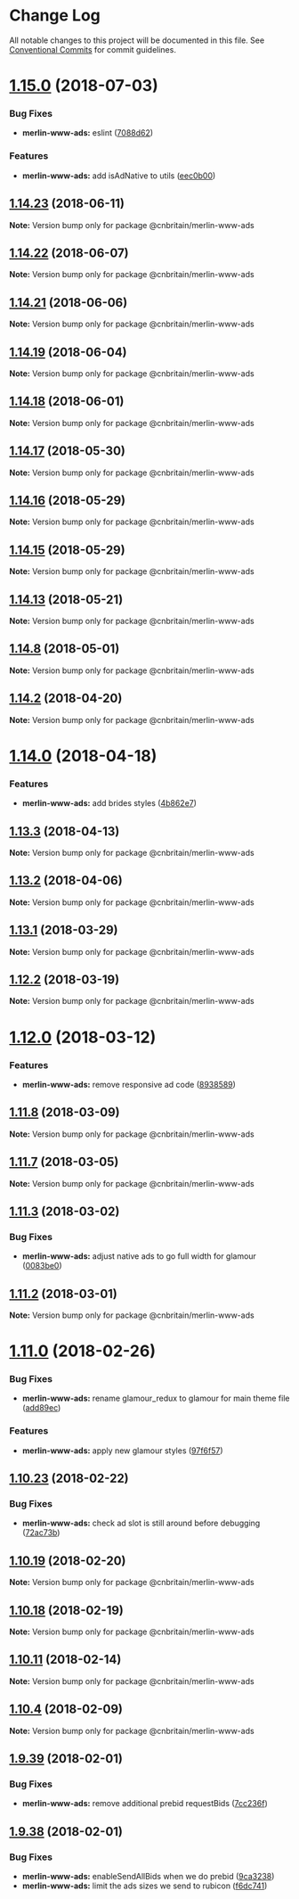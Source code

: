 # Change Log

All notable changes to this project will be documented in this file.
See [Conventional Commits](https://conventionalcommits.org) for commit guidelines.

<a name="1.15.0"></a>
# [1.15.0](https://github.com/cnduk/merlin-www-components/compare/@cnbritain/merlin-www-ads@1.14.24...@cnbritain/merlin-www-ads@1.15.0) (2018-07-03)


### Bug Fixes

* **merlin-www-ads:** eslint ([7088d62](https://github.com/cnduk/merlin-www-components/commit/7088d62))


### Features

* **merlin-www-ads:** add isAdNative to utils ([eec0b00](https://github.com/cnduk/merlin-www-components/commit/eec0b00))




<a name="1.14.23"></a>
## [1.14.23](https://github.com/cnduk/merlin-www-components/compare/@cnbritain/merlin-www-ads@1.14.22...@cnbritain/merlin-www-ads@1.14.23) (2018-06-11)




**Note:** Version bump only for package @cnbritain/merlin-www-ads

<a name="1.14.22"></a>
## [1.14.22](https://github.com/cnduk/merlin-www-components/compare/@cnbritain/merlin-www-ads@1.14.21...@cnbritain/merlin-www-ads@1.14.22) (2018-06-07)




**Note:** Version bump only for package @cnbritain/merlin-www-ads

<a name="1.14.21"></a>
## [1.14.21](https://github.com/cnduk/merlin-www-components/compare/@cnbritain/merlin-www-ads@1.14.20...@cnbritain/merlin-www-ads@1.14.21) (2018-06-06)




**Note:** Version bump only for package @cnbritain/merlin-www-ads

<a name="1.14.19"></a>
## [1.14.19](https://github.com/cnduk/merlin-www-components/compare/@cnbritain/merlin-www-ads@1.14.18...@cnbritain/merlin-www-ads@1.14.19) (2018-06-04)




**Note:** Version bump only for package @cnbritain/merlin-www-ads

<a name="1.14.18"></a>
## [1.14.18](https://github.com/cnduk/merlin-www-components/compare/@cnbritain/merlin-www-ads@1.14.17...@cnbritain/merlin-www-ads@1.14.18) (2018-06-01)




**Note:** Version bump only for package @cnbritain/merlin-www-ads

<a name="1.14.17"></a>
## [1.14.17](https://github.com/cnduk/merlin-www-components/compare/@cnbritain/merlin-www-ads@1.14.16...@cnbritain/merlin-www-ads@1.14.17) (2018-05-30)




**Note:** Version bump only for package @cnbritain/merlin-www-ads

<a name="1.14.16"></a>
## [1.14.16](https://github.com/cnduk/merlin-www-components/compare/@cnbritain/merlin-www-ads@1.14.15...@cnbritain/merlin-www-ads@1.14.16) (2018-05-29)




**Note:** Version bump only for package @cnbritain/merlin-www-ads

<a name="1.14.15"></a>
## [1.14.15](https://github.com/cnduk/merlin-www-components/compare/@cnbritain/merlin-www-ads@1.14.14...@cnbritain/merlin-www-ads@1.14.15) (2018-05-29)




**Note:** Version bump only for package @cnbritain/merlin-www-ads

<a name="1.14.13"></a>
## [1.14.13](https://github.com/cnduk/merlin-www-components/compare/@cnbritain/merlin-www-ads@1.14.12...@cnbritain/merlin-www-ads@1.14.13) (2018-05-21)




**Note:** Version bump only for package @cnbritain/merlin-www-ads

<a name="1.14.8"></a>
## [1.14.8](https://github.com/cnduk/merlin-www-components/compare/@cnbritain/merlin-www-ads@1.14.7...@cnbritain/merlin-www-ads@1.14.8) (2018-05-01)




**Note:** Version bump only for package @cnbritain/merlin-www-ads

<a name="1.14.2"></a>
## [1.14.2](https://github.com/cnduk/merlin-www-components/compare/@cnbritain/merlin-www-ads@1.14.1...@cnbritain/merlin-www-ads@1.14.2) (2018-04-20)




**Note:** Version bump only for package @cnbritain/merlin-www-ads

<a name="1.14.0"></a>
# [1.14.0](https://github.com/cnduk/merlin-www-components/compare/@cnbritain/merlin-www-ads@1.13.4...@cnbritain/merlin-www-ads@1.14.0) (2018-04-18)


### Features

* **merlin-www-ads:** add brides styles ([4b862e7](https://github.com/cnduk/merlin-www-components/commit/4b862e7))




<a name="1.13.3"></a>
## [1.13.3](https://github.com/cnduk/merlin-www-components/compare/@cnbritain/merlin-www-ads@1.13.2...@cnbritain/merlin-www-ads@1.13.3) (2018-04-13)




**Note:** Version bump only for package @cnbritain/merlin-www-ads

<a name="1.13.2"></a>
## [1.13.2](https://github.com/cnduk/merlin-www-components/compare/@cnbritain/merlin-www-ads@1.13.1...@cnbritain/merlin-www-ads@1.13.2) (2018-04-06)




**Note:** Version bump only for package @cnbritain/merlin-www-ads

<a name="1.13.1"></a>
## [1.13.1](https://github.com/cnduk/merlin-www-components/compare/@cnbritain/merlin-www-ads@1.13.0...@cnbritain/merlin-www-ads@1.13.1) (2018-03-29)




**Note:** Version bump only for package @cnbritain/merlin-www-ads

<a name="1.12.2"></a>
## [1.12.2](https://github.com/cnduk/merlin-www-components/compare/@cnbritain/merlin-www-ads@1.12.1...@cnbritain/merlin-www-ads@1.12.2) (2018-03-19)




**Note:** Version bump only for package @cnbritain/merlin-www-ads

<a name="1.12.0"></a>
# [1.12.0](https://github.com/cnduk/merlin-www-components/compare/@cnbritain/merlin-www-ads@1.11.8...@cnbritain/merlin-www-ads@1.12.0) (2018-03-12)


### Features

* **merlin-www-ads:** remove responsive ad code ([8938589](https://github.com/cnduk/merlin-www-components/commit/8938589))




<a name="1.11.8"></a>
## [1.11.8](https://github.com/cnduk/merlin-www-components/compare/@cnbritain/merlin-www-ads@1.11.7...@cnbritain/merlin-www-ads@1.11.8) (2018-03-09)




**Note:** Version bump only for package @cnbritain/merlin-www-ads

<a name="1.11.7"></a>
## [1.11.7](https://github.com/cnduk/merlin-www-components/compare/@cnbritain/merlin-www-ads@1.11.6...@cnbritain/merlin-www-ads@1.11.7) (2018-03-05)




**Note:** Version bump only for package @cnbritain/merlin-www-ads

<a name="1.11.3"></a>
## [1.11.3](https://github.com/cnduk/merlin-www-components/compare/@cnbritain/merlin-www-ads@1.11.2...@cnbritain/merlin-www-ads@1.11.3) (2018-03-02)


### Bug Fixes

* **merlin-www-ads:** adjust native ads to go full width for glamour ([0083be0](https://github.com/cnduk/merlin-www-components/commit/0083be0))




<a name="1.11.2"></a>
## [1.11.2](https://github.com/cnduk/merlin-www-components/compare/@cnbritain/merlin-www-ads@1.11.1...@cnbritain/merlin-www-ads@1.11.2) (2018-03-01)




**Note:** Version bump only for package @cnbritain/merlin-www-ads

<a name="1.11.0"></a>
# [1.11.0](https://github.com/cnduk/merlin-www-components/compare/@cnbritain/merlin-www-ads@1.10.28...@cnbritain/merlin-www-ads@1.11.0) (2018-02-26)


### Bug Fixes

* **merlin-www-ads:** rename glamour_redux to glamour for main theme file ([add89ec](https://github.com/cnduk/merlin-www-components/commit/add89ec))


### Features

* **merlin-www-ads:** apply new glamour styles ([97f6f57](https://github.com/cnduk/merlin-www-components/commit/97f6f57))




<a name="1.10.23"></a>
## [1.10.23](https://github.com/cnduk/merlin-www-components/compare/@cnbritain/merlin-www-ads@1.10.22...@cnbritain/merlin-www-ads@1.10.23) (2018-02-22)


### Bug Fixes

* **merlin-www-ads:** check ad slot is still around before debugging ([72ac73b](https://github.com/cnduk/merlin-www-components/commit/72ac73b))




<a name="1.10.19"></a>
## [1.10.19](https://github.com/cnduk/merlin-www-components/compare/@cnbritain/merlin-www-ads@1.10.18...@cnbritain/merlin-www-ads@1.10.19) (2018-02-20)




**Note:** Version bump only for package @cnbritain/merlin-www-ads

<a name="1.10.18"></a>
## [1.10.18](https://github.com/cnduk/merlin-www-components/compare/@cnbritain/merlin-www-ads@1.10.17...@cnbritain/merlin-www-ads@1.10.18) (2018-02-19)




**Note:** Version bump only for package @cnbritain/merlin-www-ads

<a name="1.10.11"></a>
## [1.10.11](https://github.com/cnduk/merlin-www-components/compare/@cnbritain/merlin-www-ads@1.10.10...@cnbritain/merlin-www-ads@1.10.11) (2018-02-14)




**Note:** Version bump only for package @cnbritain/merlin-www-ads

<a name="1.10.4"></a>
## [1.10.4](https://github.com/cnduk/merlin-www-components/compare/@cnbritain/merlin-www-ads@1.10.3...@cnbritain/merlin-www-ads@1.10.4) (2018-02-09)




**Note:** Version bump only for package @cnbritain/merlin-www-ads

<a name="1.9.39"></a>
## [1.9.39](https://github.com/cnduk/merlin-www-components/compare/@cnbritain/merlin-www-ads@1.9.38...@cnbritain/merlin-www-ads@1.9.39) (2018-02-01)


### Bug Fixes

* **merlin-www-ads:** remove additional prebid requestBids ([7cc236f](https://github.com/cnduk/merlin-www-components/commit/7cc236f))




<a name="1.9.38"></a>
## [1.9.38](https://github.com/cnduk/merlin-www-components/compare/@cnbritain/merlin-www-ads@1.9.37...@cnbritain/merlin-www-ads@1.9.38) (2018-02-01)


### Bug Fixes

* **merlin-www-ads:** enableSendAllBids when we do prebid ([9ca3238](https://github.com/cnduk/merlin-www-components/commit/9ca3238))
* **merlin-www-ads:** limit the ads sizes we send to rubicon ([f6dc741](https://github.com/cnduk/merlin-www-components/commit/f6dc741))
